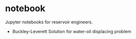 # notebook

Jupyter notebooks for reservoir engineers.

- Buckley-Leverett Solution for water-oil displacing problem

